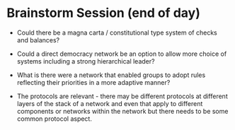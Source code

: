 # Brainstorm Session (end of day)

* Could there be a magna carta / constitutional type system of checks and balances?

* Could a direct democracy network be an option to allow more choice of systems including a strong hierarchical leader?

* What is there were a network that enabled groups to adopt rules reflecting their priorities in a more adaptive manner?

* The protocols are relevant - there may be different protocols at different layers of the stack of a network and even that apply to different components or networks within the network but there needs to be some common protocol aspect.  
